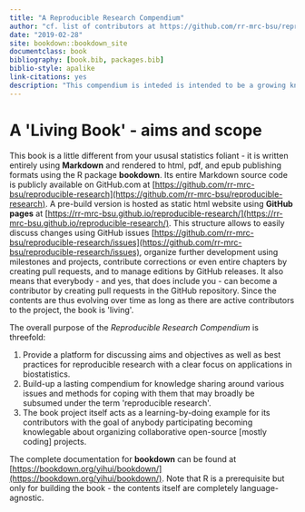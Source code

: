 ```yaml
--- 
title: "A Reproducible Research Compendium"
author: "cf. list of contributors at https://github.com/rr-mrc-bsu/reproducible-research/graphs/contributors"
date: "2019-02-28"
site: bookdown::bookdown_site
documentclass: book
bibliography: [book.bib, packages.bib]
biblio-style: apalike
link-citations: yes
description: "This compendium is inteded is intended to be a growing knowledge base on reproducible research and by writing it collaboratively acts as learning-by-doing example on modern collaborative coding workflows and version control."
---
```






# A 'Living Book' - aims and scope


This book is a little different from your ususal statistics foliant -
it is written entirely using **Markdown** and rendered to html, pdf, and epub
publishing formats using the R package **bookdown**.
Its entire Markdown source code is publicly available on GitHub.com at
[https://github.com/rr-mrc-bsu/reproducible-research](https://github.com/rr-mrc-bsu/reproducible-research).
A pre-build version is hosted as static html website using **GitHub pages** at
[https://rr-mrc-bsu.github.io/reproducible-research/](https://rr-mrc-bsu.github.io/reproducible-research/).
This structure allows to easily discuss changes using GitHub issues
[https://github.com/rr-mrc-bsu/reproducible-research/issues](https://github.com/rr-mrc-bsu/reproducible-research/issues), organize
further development using milestones and projects, contribute corrections or 
even entire chapters by creating pull requests, and to manage editions by
GitHub releases.
It also means that everybody - and yes, that does include you - can become a 
contributor by creating pull requests in the GitHub repository.
Since the contents are thus evolving over time as long as there are active 
contributors to the project, the book is 'living'.

The overall purpose of the *Reproducible Research Compendium* is threefold:

1. Provide a platform for discussing aims and objectives as well as best 
practices for reproducible research with a clear focus on applications in 
biostatistics.
2. Build-up a lasting compendium for knowledge sharing around various issues 
and methods for coping with them that may broadly be subsumed under the term 
'reproducible research'. 
3. The book project itself acts as a learning-by-doing example for its 
contributors with the goal of anybody participating becoming knowlegable about
organizing collaborative open-source [mostly coding] projects.

The complete documentation for **bookdown** can be found at 
[https://bookdown.org/yihui/bookdown/](https://bookdown.org/yihui/bookdown/).
Note that R is a prerequisite but only for building the book - 
the contents itself are completely language-agnostic.
